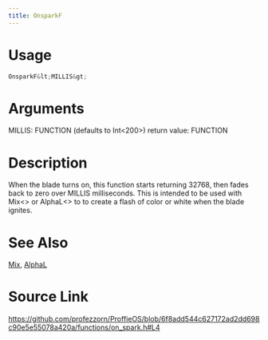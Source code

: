 ```yaml
---
title: OnsparkF
---
```


# Usage
```cpp
OnsparkF&lt;MILLIS&gt;
```

# Arguments
MILLIS: FUNCTION (defaults to Int<200>)
return value: FUNCTION

# Description
When the blade turns on, this function starts returning
32768, then fades back to zero over MILLIS milliseconds.
This is intended to be used with Mix<> or AlphaL<> to
to create a flash of color or white when the blade ignites.

# See Also
[Mix](/config/styles/Mix.html), [AlphaL](/config/styles/AlphaL.html)

# Source Link
https://github.com/profezzorn/ProffieOS/blob/6f8add544c627172ad2dd698c90e5e55078a420a/functions/on_spark.h#L4
